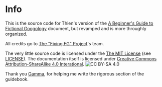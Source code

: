 # Info
This is the source code for Thien's version of the [A Beginner's Guide to Fictional Googology](https://docs.google.com/document/d/1OgcMHg1X3fD6hX309CrTS4PvUZTVNiLcc46ypAf5fn8/edit?tab=t.0) document, but revamped and is more throughly organized.

All credits go to [The "Fixing FG" Project](https://discord.gg/cPbszg4J2d)'s team.

The very little source code is licensed under the [The MIT License](https://opensource.org/license/mit) (see [LICENSE](./LICENSE)). The documentation itself is licensed under [Creative Commons Attribution-ShareAlike 4.0 Interational](https://creativecommons.org/licenses/by-sa/4.0/).
![CC BY-SA 4.0](https://mirrors.creativecommons.org/presskit/buttons/88x31/png/by-sa.png)

Thank you [Gamma](https://www.youtube.com/@GammasMagicalPlace), for helping me write the rigorous section of the guidebook.
